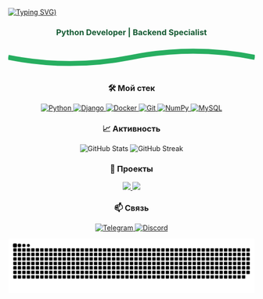<!-- Заголовок с анимацией -->
[![Typing SVG](https://readme-typing-svg.demolab.com?font=Russo+One&weight=600&size=29&duration=2000&pause=100&color=309F00&center=true&vCenter=true&width=435&lines=%D0%94%D0%B5%D0%BD%D1%8C%D0%B3%D0%B8;%D0%A3%D1%81%D0%BF%D0%B5%D1%85;%D0%A1%D0%BB%D0%B0%D0%B2%D0%B0;%D0%98+%D0%B2%D1%81%D0%B5+%D0%BD%D0%B5+%D0%BF%D1%80%D0%BE+%D0%BC%D0%B5%D0%BD%D1%8F+%3A))](https://git.io/typing-svg)

<h3 align="center" style="color:#145A32;">Python Developer | Backend Specialist</h3>

<!-- Разделитель -->
<div align="center">
  <svg width="100%" height="20" viewBox="0 0 100 10" preserveAspectRatio="none">
    <path d="M0,5 Q25,10 50,5 T100,5" fill="none" stroke="#27AE60" stroke-width="2"/>
  </svg>
</div>

<!-- Стек технологий -->
<h3 align="center">🛠️ Мой стек</h3>
<p align="center">
  <a href="https://www.python.org" target="_blank">
    <img src="https://cdn.jsdelivr.net/gh/devicons/devicon/icons/python/python-original.svg" width="60" height="60" alt="Python"/>
  </a>
  <a href="https://www.djangoproject.com" target="_blank">
    <img src="https://cdn.jsdelivr.net/gh/devicons/devicon/icons/django/django-plain.svg" width="60" height="60" alt="Django"/>
  </a>
  <a href="https://www.docker.com" target="_blank">
    <img src="https://cdn.jsdelivr.net/gh/devicons/devicon/icons/docker/docker-original.svg" width="60" height="60" alt="Docker"/>
  </a>
  <a href="https://git-scm.com" target="_blank">
    <img src="https://cdn.jsdelivr.net/gh/devicons/devicon/icons/git/git-original.svg" width="60" height="60" alt="Git"/>
  </a>
  <a href="https://numpy.org" target="_blank">
    <img src="https://cdn.jsdelivr.net/gh/devicons/devicon/icons/numpy/numpy-original.svg" width="60" height="60" alt="NumPy"/>
  </a>
  <a href="https://www.mysql.com" target="_blank">
    <img src="https://cdn.jsdelivr.net/gh/devicons/devicon/icons/mysql/mysql-original.svg" width="60" height="60" alt="MySQL"/>
  </a>
</p>

<!-- Статистика -->
<h3 align="center">📈 Активность</h3>
<div align="center">
  <img src="https://github-readme-stats.vercel.app/api?username=programmerTT&show_icons=true&theme=dark&title_color=27AE60&text_color=EAFAF1&icon_color=1D6F42&bg_color=0D1117&hide_border=true" alt="GitHub Stats" width="48%">
  <img src="https://github-readme-streak-stats.herokuapp.com/?user=programmerTT&theme=dark&ring=27AE60&fire=27AE60&currStreakLabel=27AE60&background=0D1117&hide_border=true" alt="GitHub Streak" width="48%">
</div>

<!-- Проекты -->
<h3 align="center">🚀 Проекты</h3>
<div align="center">
  <a href="ССЫЛКА_НА_РЕПО1">
    <img src="https://github-readme-stats.vercel.app/api/pin/?username=ВАШ_НИК&repo=РЕПО1&theme=dark&title_color=27AE60&bg_color=0D1117&hide_border=true" width="49%">
  </a>
  <a href="ССЫЛКА_НА_РЕПО2">
    <img src="https://github-readme-stats.vercel.app/api/pin/?username=ВАШ_НИК&repo=РЕПО2&theme=dark&title_color=27AE60&bg_color=0D1117&hide_border=true" width="49%">
  </a>
</div>

<!-- Контакты -->
<h3 align="center">📫 Связь</h3>
<p align="center">
  <a href="https://t.me/robert_no_name" target="_blank">
    <img src="https://cdn.jsdelivr.net/gh/devicons/devicon/icons/telegram/telegram-plain.svg" width="60" height="60" alt="Telegram">
  </a>
  <a href="https://discord.com/users/rgb_print" target="_blank">
    <img src="https://cdn.jsdelivr.net/gh/devicons/devicon/icons/discord/discord-original.svg" width="60" height="60" alt="Discord">
  </a>
</p>

<!-- Заключительная графика -->
<p align="center">
  <img src="https://raw.githubusercontent.com/programmerTT/programmerTT/main/snake.svg" alt="Snake Animation" width="100%">
</p>
